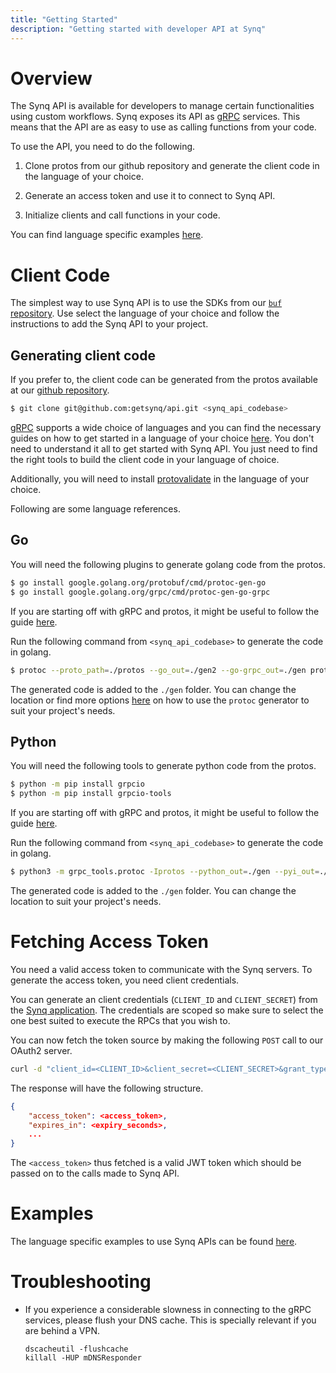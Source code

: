 ```yaml
---
title: "Getting Started"
description: "Getting started with developer API at Synq"
---
```


# Overview

The Synq API is available for developers to manage certain functionalities using custom workflows. Synq exposes its API as [gRPC](https://grpc.io/) services. This means that the API are as easy to use as calling functions from your code.

To use the API, you need to do the following.

1. Clone protos from our github repository and generate the client code in the language of your choice.

2. Generate an access token and use it to connect to Synq API.

3. Initialize clients and call functions in your code.

You can find language specific examples [here](https://github.com/getsynq/api/tree/main/examples).

# Client Code

The simplest way to use Synq API is to use the SDKs from our [`buf` repository](https://buf.build/getsynq/api/sdks). Use select the language of your choice and follow the instructions to add the Synq API to your project.

## Generating client code

If you prefer to, the client code can be generated from the protos available at our [github repository](https://github.com/getsynq/api).

```bash
$ git clone git@github.com:getsynq/api.git <synq_api_codebase>
```

[gRPC](https://grpc.io/) supports a wide choice of languages and you can find the necessary guides on how to get started in a language of your choice [here](https://grpc.io/docs/languages/). You don't need to understand it all to get started with Synq API. You just need to find the right tools to build the client code in your language of choice.

Additionally, you will need to install [protovalidate](https://github.com/bufbuild/protovalidate) in the language of your choice.

Following are some language references.

## Go

You will need the following plugins to generate golang code from the protos.

```bash
$ go install google.golang.org/protobuf/cmd/protoc-gen-go
$ go install google.golang.org/grpc/cmd/protoc-gen-go-grpc
```

If you are starting off with gRPC and protos, it might be useful to follow the guide [here](https://grpc.io/docs/languages/go/quickstart/).

Run the following command from `<synq_api_codebase>` to generate the code in golang.

```bash
$ protoc --proto_path=./protos --go_out=./gen2 --go-grpc_out=./gen protos/**/*.proto
```

The generated code is added to the `./gen` folder. You can change the location or find more options [here](https://protobuf.dev/reference/go/go-generated/) on how to use the `protoc` generator to suit your project's needs.

## Python

You will need the following tools to generate python code from the protos.

```bash
$ python -m pip install grpcio
$ python -m pip install grpcio-tools
```

If you are starting off with gRPC and protos, it might be useful to follow the guide [here](https://grpc.io/docs/languages/python/quickstart/).

Run the following command from `<synq_api_codebase>` to generate the code in golang.

```bash
$ python3 -m grpc_tools.protoc -Iprotos --python_out=./gen --pyi_out=./gen --grpc_python_out=./gen protos/**/*.proto
```

The generated code is added to the `./gen` folder. You can change the location to suit your project's needs.

# Fetching Access Token

You need a valid access token to communicate with the Synq servers. To generate the access token, you need client credentials.

You can generate an client credentials (`CLIENT_ID` and `CLIENT_SECRET`) from the [Synq application](https://app.synq.io/settings/api). The credentials are scoped so make sure to select the one best suited to execute the RPCs that you wish to.

You can now fetch the token source by making the following `POST` call to our OAuth2 server.

```bash
curl -d "client_id=<CLIENT_ID>&client_secret=<CLIENT_SECRET>&grant_type=client_credentials" -X POST http://api.synq.io/oauth2/token

```

The response will have the following structure.

```json
{
    "access_token": <access_token>,
    "expires_in": <expiry_seconds>,
    ...
}
```

The `<access_token>` thus fetched is a valid JWT token which should be passed on to the calls made to Synq API.

# Examples

The language specific examples to use Synq APIs can be found [here](https://docs.synq.io/api-reference/examples).

# Troubleshooting

* If you experience a considerable slowness in connecting to the gRPC services, please flush your DNS cache. This is specially relevant if you are behind a VPN.

  ```
  dscacheutil -flushcache
  killall -HUP mDNSResponder
  ```
